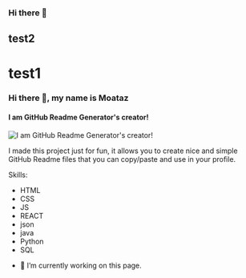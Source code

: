 ### Hi there 👋
## test2
# test1
### Hi there 👋, my name is Moataz
#### I am GitHub Readme Generator's creator!
![I am GitHub Readme Generator's creator!](https://media.licdn.com/dms/image/D4D03AQFUsNRc6DgeUQ/profile-displayphoto-shrink_800_800/0/1707535883993?e=1718841600&v=beta&t=8z2renp84qzPlgY-nLGV6NQjpkAeUToRL7iyAWyVOCw)

I made this project just for fun, it allows you to create nice and simple GitHub Readme files that you can copy/paste and use in your profile.

Skills:
* HTML
* CSS
* JS
* REACT
* json
* java
* Python
* SQL 

- 🔭 I’m currently working on this page. 




